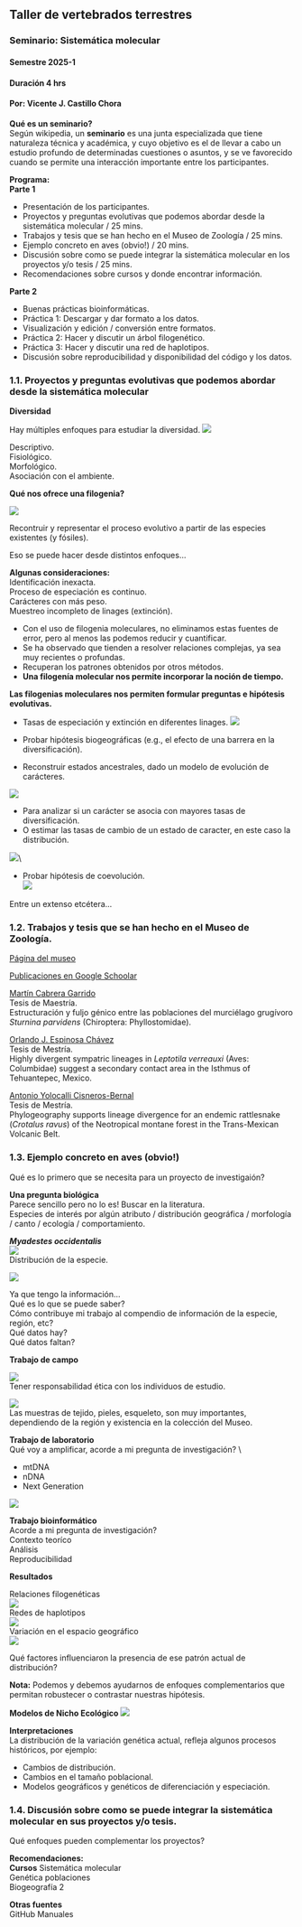 ## Taller de vertebrados terrestres
### Seminario: Sistemática molecular 
#### Semestre 2025-1
#### Duración 4 hrs
#### Por: Vicente J. Castillo Chora

**Qué es un seminario?** \
Según wikipedia, un **seminario** es una junta especializada que tiene naturaleza técnica y académica, y cuyo objetivo es el de llevar a cabo un estudio profundo de determinadas cuestiones o asuntos, y se ve favorecido cuando se permite una interacción importante entre los participantes.

**Programa:**  
**Parte 1**
- Presentación de los participantes. 
- Proyectos y preguntas evolutivas que podemos abordar desde la sistemática molecular / 25 mins.
- Trabajos y tesis que se han hecho en el Museo de Zoología / 25 mins. 
- Ejemplo concreto en aves (obvio!) / 20 mins.
- Discusión sobre como se puede integrar la sistemática molecular en los proyectos y/o tesis  / 25 mins.
- Recomendaciones sobre cursos y donde encontrar información.

**Parte 2**
- Buenas prácticas bioinformáticas.
- Práctica 1: Descargar y dar formato a los datos.
- Visualización y edición / conversión entre formatos.
- Práctica 2: Hacer y discutir un árbol filogenético.
- Práctica 3: Hacer y discutir una red de haplotipos.
- Discusión sobre reproducibilidad y disponibilidad del código y los datos.

### 1.1. Proyectos y preguntas evolutivas que podemos abordar desde la sistemática molecular

**Diversidad**

Hay múltiples enfoques para estudiar la diversidad.
 ![](figuras/diversidad.png)

Descriptivo. \
Fisiológico. \
Morfológico. \
Asociación con el ambiente.

**Qué nos ofrece una filogenia?**

![](figuras/phylogeny.png)

Recontruir y representar el proceso evolutivo a partir de las especies existentes (y fósiles). 
 
Eso se puede hacer desde distintos enfoques...

**Algunas consideraciones:**  
Identificación inexacta. \
Proceso de especiación es continuo. \
Carácteres con más peso. \
Muestreo incompleto de linages (extinción).

- Con el uso de filogenia moleculares, no eliminamos estas fuentes de error, pero al menos las podemos reducir y cuantificar. 
- Se ha observado que tienden a resolver relaciones complejas, ya sea muy recientes o profundas. 
- Recuperan los patrones obtenidos por otros métodos. 
- **Una filogenía molecular nos permite incorporar la noción de tiempo.**

**Las filogenias moleculares nos permiten formular preguntas e hipótesis evolutivas.**

- Tasas de especiación y extinción en diferentes linages. 
![](figuras/tasas.png)

- Probar hipótesis biogeográficas (e.g., el efecto de una barrera en la diversificación).
- Reconstruir estados ancestrales, dado un modelo de evolución de carácteres. 

![](figuras/filogenia_.png)

- Para analizar si un carácter se asocia con mayores tasas de diversificación.
- O estimar las tasas de cambio de un estado de caracter, en este caso la distribución.

![](figuras/caracter_evol.png)\

- Probar hipótesis de coevolución. \
![](figuras/coevol.png)

Entre un extenso etcétera... 


### 1.2. Trabajos y tesis que se han hecho en el Museo de Zoología.


[Página del museo](https://pagina.fciencias.unam.mx/vida-en-ciencias/instalaciones/instalaciones-academicas/museos/museo-zoologia-colecciones1)

[Publicaciones en Google Schoolar](https://scholar.google.com/scholar?hl=es&as_sdt=0%2C5&q=museo+zoologia+unam&btnG=)


[Martín Cabrera Garrido](https://ru.dgb.unam.mx/bitstream/20.500.14330/TES01000803074/3/0803074.pdf) \
Tesis de Maestría. \
Estructuración y fuljo génico entre las poblaciones del murciélago grugívoro *Sturnina parvidens* (Chiroptera: Phyllostomidae).

[Orlando J. Espinosa Chávez](https://www.researchgate.net/profile/Orlando-Jael-Espinosa-Chavez)\
Tesis de Mestría. \
Highly divergent sympatric lineages in *Leptotila verreauxi* (Aves: Columbidae) suggest a secondary contact area in the Isthmus of Tehuantepec, Mexico.

[Antonio Yolocalli Cisneros-Bernal](https://academic.oup.com/biolinnean/article/137/3/496/6646594?login=false) \
Tesis de Mestría. \
Phylogeography supports lineage divergence for an endemic rattlesnake (*Crotalus ravus*) of the Neotropical montane forest in the Trans-Mexican Volcanic Belt.

### 1.3. Ejemplo concreto en aves (obvio!)

Qué es lo primero que se necesita para un proyecto de investigaión?

**Una pregunta biológica** \
Parece sencillo pero no lo es!
Buscar en la literatura. \
Especies de interés por algún atributo / distribución geográfica / morfología / canto / ecología / comportamiento. 

***Myadestes occidentalis***\
![](figuras/myadestes.png) \
Distribución de la especie.

![](figuras/myades_dist.png)


Ya que tengo la información...\
Qué es lo que se puede saber? \
Cómo contribuye mi trabajo al compendio de información de la especie, región, etc? \
Qué datos hay? \
Qué datos faltan?

**Trabajo de campo**

![](figuras/redes_niebla.png)\
Tener responsabilidad ética con los individuos de estudio.

![](figuras/aves_redes.png)\
Las muestras de tejido, pieles, esqueleto, son muy importantes, dependiendo de la región y existencia en la colección del Museo.

**Trabajo de laboratorio** \
Qué voy a amplificar, acorde a mi pregunta de investigación? \
- mtDNA
- nDNA
- Next Generation

![](figuras/yop.png)

**Trabajo bioinformático** \
Acorde a mi pregunta de investigación?\
Contexto teoríco \
Análisis \
Reproducibilidad

**Resultados**

Relaciones filogenéticas\
![](figuras/myadestes_filogenia.png)\
Redes de haplotipos \
 ![](figuras/mya_red.png)\
Variación en el espacio geográfico\
![](figuras/geografia.png)

Qué factores influenciaron la presencia de ese patrón actual de distribución?

**Nota:** Podemos y debemos ayudarnos de enfoques complementarios que permitan robustecer o contrastar nuestras hipótesis. 

**Modelos de Nicho Ecológico**
![](figuras/ayuda.png)

**Interpretaciones**\
La distribución de la variación genética actual, refleja algunos procesos históricos, por ejemplo:
- Cambios de distribución. 
- Cambios en el tamaño poblacional.
- Modelos geográficos y genéticos de diferenciación y especiación.

### 1.4. Discusión sobre como se puede integrar la sistemática molecular en sus proyectos y/o tesis.

Qué enfoques pueden complementar los proyectos?

**Recomendaciones:** \
**Cursos**
Sistemática molecular \
Genética poblaciones \
Biogeografía 2

**Otras fuentes**\
GitHub
Manuales